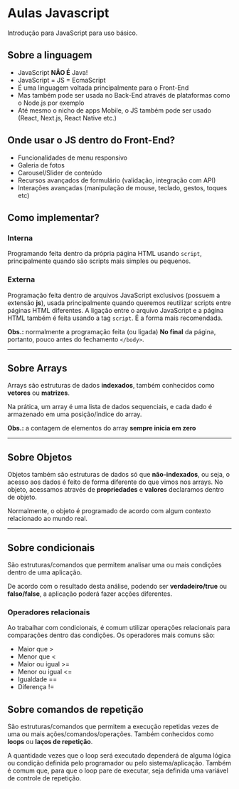 # Aulas Javascript

Introdução para JavaScript para uso básico.

## Sobre a linguagem

- JavaScript **NÂO É** Java!
- JavaScript = JS = EcmaScript
- É uma linguagem  voltada principalmente para o Front-End
- Mas também pode ser usada no Back-End através de plataformas como o Node.js por exemplo
- Até mesmo o nicho de apps Mobile, o JS também pode ser usado (React, Next.js, React Native etc.)

## Onde usar o JS dentro do Front-End?

- Funcionalidades de menu responsivo 
- Galeria de fotos
-  Carousel/Slider de conteúdo
- Recursos avançados de formulário (validação, integração com API)
- Interações avançadas (manipulação de mouse, teclado, gestos, toques etc)

## Como implementar?

### Interna

Programando feita dentro da própria página HTML  usando `script`, principalmente  quando são scripts mais simples ou pequenos.

### Externa

Programação feita dentro de arquivos JavaScript exclusivos (possuem a extensão **js**), usada principalmente quando queremos reutilizar scripts entre páginas HTML diferentes. A ligação entre o arquivo JavaScript e a página HTML também é feita usando a tag `script`. É a forma mais recomendada.

**Obs.:** normalmente a programação feita (ou ligada) **No final** da página, portanto, pouco antes do fechamento `</body>`.

--- 

## Sobre Arrays

Arrays são estruturas de dados **indexados**, também conhecidos como **vetores** ou **matrizes**.

Na prática, um array é uma lista de dados sequenciais, e cada dado é armazenado em uma posição/índice do array.

**Obs.:** a contagem de elementos do array **sempre inicia em zero**

----

## Sobre Objetos

Objetos também são estruturas de dados só que **não-indexados**, ou seja, o acesso aos dados é feito de forma diferente do que vimos nos arrays. No objeto, acessamos através de **propriedades** e **valores** declaramos dentro de objeto.

Normalmente, o objeto é programado de acordo com algum contexto relacionado ao mundo real.

---

## Sobre condicionais

São estruturas/comandos que permitem analisar uma ou mais condições dentro de uma aplicação.

De acordo com o resultado desta análise, podendo ser **verdadeiro/true** ou **falso/false**, a aplicação poderá fazer acções diferentes.

### Operadores relacionais 

Ao trabalhar com condicionais, é comum utilizar operações relacionais para comparações dentro das condições. Os operadores mais comuns são:

- Maior que  >
- Menor que  <
- Maior ou igual >=
- Menor ou igual <=
- Igualdade   ==
- Diferença !=

## Sobre comandos de repetição

São estruturas/comandos que permitem a execução repetidas vezes de uma ou mais ações/comandos/operações. Também conhecidos como **loops** ou **laços de repetição**.

A quantidade vezes que o loop será executado dependerá de alguma lógica ou condição definida pelo programador ou pelo sistema/aplicação. Também é comum que, para que o loop pare de executar, seja definida uma variável de controle de repetição.

